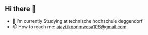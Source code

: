 ## Hi there 👋
- 🌱 I’m currently Studying at technische hochschule deggendorf
- 📫 How to reach me: ajayi.ikponmwosa108@gmail.com

<!--
**Ajayi108/Ajayi108** is a ✨ _special_ ✨ repository because its `README.md` (this file) appears on your GitHub profile.

Here are some ideas to get you started:

- 🔭 I’m currently working on ...
- 🌱 I’m currently learning ...
- 👯 I’m looking to collaborate on ...
- 🤔 I’m looking for help with ...
- 💬 Ask me about ...
- 📫 How to reach me: ...
- 😄 Pronouns: ...
- ⚡ Fun fact: ...
-->
